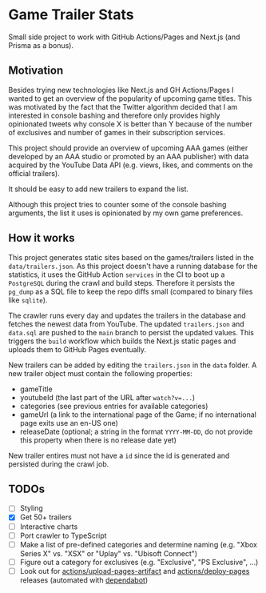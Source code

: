 # Game Trailer Stats

Small side project to work with GitHub Actions/Pages and Next.js (and Prisma as a bonus).

## Motivation

Besides trying new technologies like Next.js and GH Actions/Pages I wanted to get an overview of the popularity of upcoming game titles. This was motivated by the fact that the Twitter algorithm decided that I am interested in console bashing and therefore only provides highly opinionated tweets why console X is better than Y because of the number of exclusives and number of games in their subscription services.

This project should provide an overview of upcoming AAA games (either developed by an AAA studio or promoted by an AAA publisher) with data acquired by the YouTube Data API (e.g. views, likes, and comments on the official trailers).

It should be easy to add new trailers to expand the list.

Although this project tries to counter some of the console bashing arguments, the list it uses is opinionated by my own game preferences.

## How it works

This project generates static sites based on the games/trailers listed in the `data/trailers.json`. As this project doesn't have a running database for the statistics, it uses the GitHub Action `services` in the CI to boot up a `PostgreSQL` during the crawl and build steps. Therefore it persists the `pg_dump` as a SQL file to keep the repo diffs small (compared to binary files like `sqlite`).

The crawler runs every day and updates the trailers in the database and fetches the newest data from YouTube. The updated `trailers.json` and `data.sql` are pushed to the `main` branch to persist the updated values. This triggers the `build` workflow which builds the Next.js static pages and uploads them to GitHub Pages eventually.

New trailers can be added by editing the `trailers.json` in the `data` folder. A new trailer object must contain the following properties:
* gameTitle
* youtubeId (the last part of the URL after `watch?v=...`)
* categories (see previous entries for available categories)
* gameUrl (a link to the international page of the Game; if no international page exits use an en-US one)
* releaseDate (optional; a string in the format `YYYY-MM-DD`, do not provide this property when there is no release date yet)

New trailer entires must not have a `id` since the id is generated and persisted during the crawl job.

## TODOs
- [ ] Styling
- [x] Get 50+ trailers
- [ ] Interactive charts
- [ ] Port crawler to TypeScript
- [ ] Make a list of pre-defined categories and determine naming (e.g. "Xbox Series X" vs. "XSX" or "Uplay" vs. "Ubisoft Connect")
- [ ] Figure out a category for exclusives (e.g. "Exclusive", "PS Exclusive", ...)
- [ ] Look out for [actions/upload-pages-artifact](https://github.com/actions/upload-pages-artifact) and [actions/deploy-pages](https://github.com/actions/deploy-pages) releases (automated with [dependabot](/.github/dependabot.yml))
